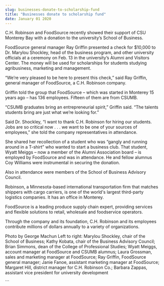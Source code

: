 ```yaml
---
slug: businesses-donate-to-scholarship-fund
title: "Businesses donate to scholarship fund"
date: January 01 2020
---
```


 
<p>
  C.H. Robinson and FoodSource recently showed their support of CSU Monterey Bay
  with a donation to the university’s School of Business.
</p>
<p>
  FoodSource general manager Ray Griffin presented a check for $10,000 to Dr.
  Marylou Shockley, head of the business program, and other university officials
  at a ceremony on Feb. 13 in the university’s Alumni and Visitors Center. The
  money will be used for scholarships for students studying agribusiness,
  marketing and management.
</p>
<p>
  “We’re very pleased to be here to present this check,” said Ray Griffin,
  general manager of FoodSource, a C.H. Robinson company.
</p>
<p>
  Griffin told the group that FoodSource – which was started in Monterey 15
  years ago – has 136 employees. Fifteen of them are from CSUMB.
</p>
<p>
  “CSUMB graduates bring an entrepreneurial spirit,” Griffin said. “The talents
  students bring are just what we’re looking for.”
</p>
<p>
  Said Dr. Shockley, “I want to thank C.H. Robinson for hiring our students.
  Jobs are so critical now . . . we want to be one of your sources of
  employees,” she told the company representatives in attendance.
</p>
<p>
  She shared her recollection of a student who was “gangly and running around in
  a T-shirt” who wanted to start a business club. That student, Wyatt Meiggs –
  now a member of the Alumni Association board – is employed by FoodSource and
  was in attendance. He and fellow alumnus Coy Williams were instrumental in
  securing the donation.
</p>
<p>
  Also in attendance were members of the School of Business Advisory Council.
</p>
<p>
  Robinson, a Minnesota-based international transportation firm that matches
  shippers with cargo carriers, is one of the world's largest third-party
  logistics companies. It has an office in Monterey.
</p>
<p>
  FoodSource is a leading produce supply chain expert, providing services and
  flexible solutions to retail, wholesale and foodservice operators.
</p>
<p>
  Through the company and its foundation, C.H. Robinson and its employees
  contribute millions of dollars annually to a variety of organizations.
</p>
<p>
  Photo by George Machun Left to right: Marylou Shockley, chair of the School of
  Business; Kathy Kobata, chair of the Business Advisory Council; Brian Simmons,
  dean of the College of Professional Studies; Wyatt Meiggs, account manager at
  FoodSource and CSUMB alumnus; Laura Grossman, sales and marketing manager at
  FoodSource; Ray Griffin, FoodSource general manager; Janie Fanoe, assistant
  marketing manager at FoodSource; Margaret Hill, district manager for C.H.
  Robinson Co.; Barbara Zappas, assistant vice president for university
  development
</p>
```
